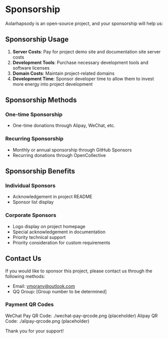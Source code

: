 # Sponsorship

Aolarhapsody is an open-source project, and your sponsorship will help us:

## Sponsorship Usage

1. **Server Costs**: Pay for project demo site and documentation site server costs
2. **Development Tools**: Purchase necessary development tools and software licenses
3. **Domain Costs**: Maintain project-related domains
4. **Development Time**: Sponsor developer time to allow them to invest more energy into project development

## Sponsorship Methods

### One-time Sponsorship

- One-time donations through Alipay, WeChat, etc.

### Recurring Sponsorship

- Monthly or annual sponsorship through GitHub Sponsors
- Recurring donations through OpenCollective

## Sponsorship Benefits

### Individual Sponsors

- Acknowledgement in project README
- Sponsor list display

### Corporate Sponsors

- Logo display on project homepage
- Special acknowledgement in documentation
- Priority technical support
- Priority consideration for custom requirements

## Contact Us

If you would like to sponsor this project, please contact us through the following methods:

- Email: [vmoranv@outlook.com](mailto:vmoranv@outlook.com)
- QQ Group: [Group number to be determined]

### Payment QR Codes

WeChat Pay QR Code: ./wechat-pay-qrcode.png (placeholder)
Alipay QR Code: ./alipay-qrcode.png (placeholder)

Thank you for your support!

